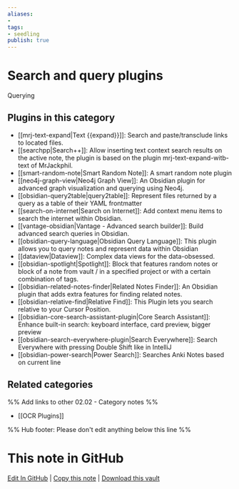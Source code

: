 ```yaml
---
aliases:
- 
tags: 
- seedling 
publish: true
---
```



# Search and query plugins

Querying

## Plugins in this category

- [[mrj-text-expand|Text {{expand}}]]: Search and paste/transclude links to located files.
- [[searchpp|Search++]]: Allow inserting text context search results on the active note, the plugin is based on the plugin mrj-text-expand-witb-text of MrJackphil.
- [[smart-random-note|Smart Random Note]]: A smart random note plugin
- [[neo4j-graph-view|Neo4j Graph View]]: An Obsidian plugin for advanced graph visualization and querying using Neo4j.
- [[obsidian-query2table|query2table]]: Represent files returned by a query as a table of their YAML frontmatter
- [[search-on-internet|Search on Internet]]: Add context menu items to search the internet within Obsidian.
- [[vantage-obsidian|Vantage - Advanced search builder]]: Build advanced search queries in Obsidian.
- [[obsidian-query-language|Obsidian Query Language]]: This plugin allows you to query notes and represent data within Obsidian
- [[dataview|Dataview]]: Complex data views for the data-obsessed.
- [[obsidian-spotlight|Spotlight]]: Block that features random notes or block of a note from vault / in a specified project or with a certain combination of tags.
- [[obsidian-related-notes-finder|Related Notes Finder]]: An Obsidian plugin that adds extra features for finding related notes.
- [[obsidian-relative-find|Relative Find]]: This Plugin lets you search relative to your Cursor Position.
- [[obsidian-core-search-assistant-plugin|Core Search Assistant]]: Enhance built-in search: keyboard interface, card preview, bigger preview
- [[obsidian-search-everywhere-plugin|Search Everywhere]]: Search Everywhere with pressing Double Shift like in IntelliJ
- [[obsidian-power-search|Power Search]]: Searches Anki Notes based on current line

## Related categories

%% Add links to other 02.02 - Category notes %%

- [[OCR Plugins]]

%% Hub footer: Please don't edit anything below this line %%

# This note in GitHub

<span class="git-footer">[Edit In GitHub](https://github.dev/obsidian-community/obsidian-hub/blob/main/02%20-%20Community%20Expansions/02.01%20Plugins%20by%20Category/Search%20and%20query%20plugins.md "git-hub-edit-note") | [Copy this note](https://raw.githubusercontent.com/obsidian-community/obsidian-hub/main/02%20-%20Community%20Expansions/02.01%20Plugins%20by%20Category/Search%20and%20query%20plugins.md "git-hub-copy-note") | [Download this vault](https://github.com/obsidian-community/obsidian-hub/archive/refs/heads/main.zip "git-hub-download-vault") </span>
